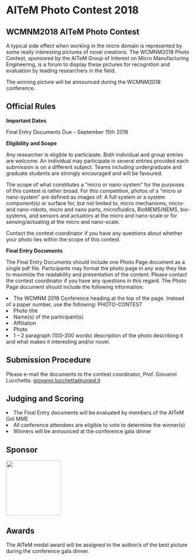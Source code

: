 # AITeM Photo Contest 2018

## WCMNM2018 AITeM Photo Contest


A typical side effect when working in the micro domain is represented by some really interesting pictures of novel creations. The WCMNM2018 Photo Contest, sponsored by the AITeM Group of Interest on Micro Manufacturing Engineering, is a forum to display these pictures for recognition and evaluation by leading researchers in the field. 

The winning picture will be announced during the WCMNM2018 conference. 

## Official Rules


**Important Dates**

Final Entry Documents Due – September 15th 2018

**Eligibility and Scope**

Any researcher is eligible to participate. Both individual and group entries are welcome. An individual may participate in several entries provided each submission is on a different subject. Teams including undergraduate and graduate students are strongly encouraged and will be favoured.

The scope of what constitutes a “micro or nano-system” for the purposes of this contest is rather broad.  For this competition, photos of a “micro or nano-system” are defined as images of:
A full system or a system component(s) or surface for, but not limited to, micro mechanisms, micro- and nano-robots, micro and nano parts, microfluidics, BioMEMS/NEMS, bio-systems, and sensors and actuators at the micro and nano-scale or for sensing/actuating at the micro and nano-scale.

Contact the contest coordinator if you have any questions about whether your photo lies within the scope of this contest.

**Final Entry Documents**

The Final Entry Documents should include one Photo Page document as a single pdf file. Participants may format the photo page in any way they like to maximize the readability and presentation of the content. Please contact the contest coordinator if you have any questions in this regard. The Photo Page document should include the following information:

<li>The WCMNM 2018 Conference heading at the top of the page.  Instead of a paper number, use the following: PHOTO-CONTEST 
<li>Photo title
<li>Name(s) of the participant(s)
<li>Affiliation
<li>Photo
<li>1 – 2 paragraph (100-200 words) description of the photo describing it and what makes it interesting and/or novel.

## Submission Procedure


Please e-mail the documents to the contest coordinator, Prof. Giovanni Lucchetta: giovanni.lucchetta@unipd.it

## Judging and Scoring


<li>The Final Entry documents will be evaluated by members of the AITeM GoI MME
<li>All conference attendees are eligible to vote to determine the winner(s)
<li>Winners will be announced at the conference gala dinner

## Sponsor


<img src="/4m-association/images/files/Sponsor logo photo contest.jpg" width="150px">

## Awards


The AITeM medal award will be assigned to the author/s of the best picture during the conference gala dinner. 
